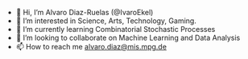 - 👋 Hi, I’m Alvaro Diaz-Ruelas (@IvaroEkel)
- 👀 I’m interested in Science, Arts, Technology, Gaming.
- 🌱 I’m currently learning Combinatorial Stochastic Processes
- 💞️ I’m looking to collaborate on Machine Learning and Data Analysis
- 📫 How to reach me alvaro.diaz@mis.mpg.de

<!---
IvaroEkel/IvaroEkel is a ✨ special ✨ repository because its `README.md` (this file) appears on your GitHub profile.
You can click the Preview link to take a look at your changes.
--->
